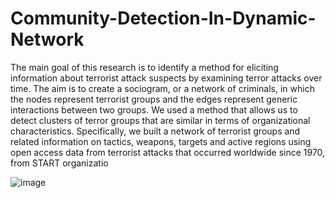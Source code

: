 # Community-Detection-In-Dynamic-Network

The main goal of this research is to identify a method for eliciting information about terrorist attack suspects by examining terror attacks over time. The aim is to create a sociogram, or a network of criminals, in which the nodes represent terrorist groups and the edges represent generic interactions between two groups. We used a method that allows us to detect clusters of terror groups that are similar in terms of organizational characteristics. Specifically, we built a network of terrorist groups and related information on tactics, weapons, targets and active regions using open access data from terrorist attacks that occurred worldwide since 1970, from START organizatio

   ![image](https://user-images.githubusercontent.com/43510001/194229600-bc71c1ca-1f06-4cbb-9767-c924a6386737.png)
